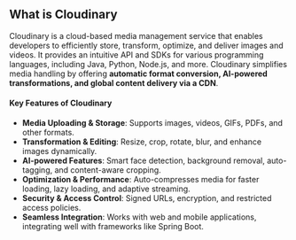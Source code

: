 ## **What is Cloudinary**

Cloudinary is a cloud-based media management service that enables developers to efficiently store, transform, optimize, and deliver images and videos. It provides an intuitive API and SDKs for various programming languages, including Java, Python, Node.js, and more. Cloudinary simplifies media handling by offering **automatic format conversion, AI-powered transformations, and global content delivery via a CDN**.

#### **Key Features of Cloudinary**

+ **Media Uploading & Storage**: Supports images, videos, GIFs, PDFs, and other formats.
+ **Transformation & Editing**: Resize, crop, rotate, blur, and enhance images dynamically.
+ **AI-powered Features**: Smart face detection, background removal, auto-tagging, and content-aware cropping.
+ **Optimization & Performance**: Auto-compresses media for faster loading, lazy loading, and adaptive streaming.
+ **Security & Access Control**: Signed URLs, encryption, and restricted access policies.
+ **Seamless Integration**: Works with web and mobile applications, integrating well with frameworks like Spring Boot.

